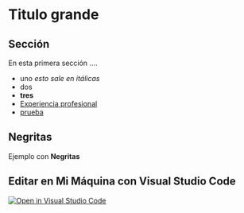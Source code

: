 # Titulo grande

## Sección 

En esta primera sección ....

* uno *esto sale en itálicas*
* dos
* **tres**
* [Experiencia profesional](experiencia-profesional.md)
* [prueba](prueba.md)


## Negritas

Ejemplo con **Negritas**




## Editar en Mi Máquina con Visual Studio Code 

[![Open in Visual Studio Code](https://classroom.github.com/assets/open-in-vscode-f059dc9a6f8d3a56e377f745f24479a46679e63a5d9fe6f495e02850cd0d8118.svg)](https://classroom.github.com/online_ide?assignment_repo_id=6123381&assignment_repo_type=AssignmentRepo)
